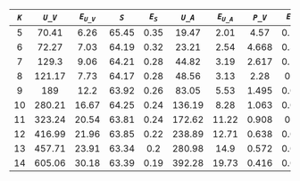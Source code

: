 ﻿| ***`K`*** | ***`U_V`*** | ***`E`<sub>`U_V`</sub>*** | ***`S`*** | ***`E`<sub>`S`</sub>*** | ***`U_A`*** | ***`E`<sub>`U_A`</sub>*** | ***`P_V`*** | ***`E`<sub>`P_V`</sub>*** | ***`P_A`*** | ***`E`<sub>`P_A`</sub>*** |
|:---------:|:-----------:|:-------------------------:|:---------:|:-----------------------:|:-----------:|:-------------------------:|:-----------:|:-------------------------:|:-----------:|:-------------------------:|
| 5         | 70.41       | 6.26                      | 65.45     | 0.35                    | 19.47       | 2.01                      | 4.57        | 0.292                     | 10.524      | 0.552                     |
| 6         | 72.27       | 7.03                      | 64.19     | 0.32                    | 23.21       | 2.54                      | 4.668       | 0.322                     | 9.546       | 0.567                     |
| 7         | 129.3       | 9.06                      | 64.21     | 0.28                    | 44.82       | 3.19                      | 2.617       | 0.165                     | 5.079       | 0.367                     |
| 8         | 121.17      | 7.73                      | 64.17     | 0.28                    | 48.56       | 3.13                      | 2.28        | 0.15                      | 3.91        | 0.279                     |
| 9         | 189         | 12.2                      | 63.92     | 0.26                    | 83.05       | 5.53                      | 1.495       | 0.065                     | 2.474       | 0.167                     |
| 10        | 280.21      | 16.67                     | 64.25     | 0.24                    | 136.19      | 8.28                      | 1.063       | 0.051                     | 1.488       | 0.081                     |
| 11        | 323.24      | 20.54                     | 63.81     | 0.24                    | 172.62      | 11.22                     | 0.908       | 0.04                      | 1.127       | 0.052                     |
| 12        | 416.99      | 21.96                     | 63.85     | 0.22                    | 238.89      | 12.71                     | 0.638       | 0.031                     | 0.736       | 0.036                     |
| 13        | 457.71      | 23.91                     | 63.34     | 0.2                     | 280.98      | 14.9                      | 0.572       | 0.026                     | 0.62        | 0.032                     |
| 14        | 605.06      | 30.18                     | 63.39     | 0.19                    | 392.28      | 19.73                     | 0.416       | 0.019                     | 0.422       | 0.02                      |
